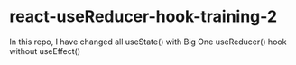 # react-useReducer-hook-training-2
In this repo, I have changed all useState() with Big One useReducer() hook without useEffect()
